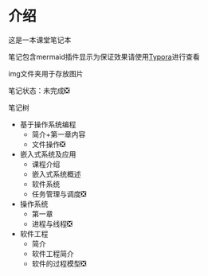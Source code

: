# 介绍

这是一本课堂笔记本

笔记包含mermaid插件显示为保证效果请使用[Typora](https://typora.io/)进行查看

img文件夹用于存放图片

笔记状态：未完成:negative_squared_cross_mark:

笔记树

- 基于操作系统编程
  - 简介+第一章内容
  - 文件操作:negative_squared_cross_mark:
- 嵌入式系统及应用
  - 课程介绍​
  - 嵌入式系统概述
  - 软件系统
  - 任务管理与调度:negative_squared_cross_mark:
- 操作系统
  - 第一章​
  - 进程与线程:negative_squared_cross_mark:
- 软件工程
  - 简介
  - 软件工程简介​ 
  - 软件的过程模型:negative_squared_cross_mark:
